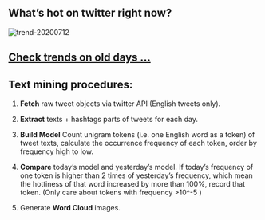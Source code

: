 ## What’s hot on twitter right now?

![trend-20200712][wordcloud]

[wordcloud]: https://raw.githubusercontent.com/xdqc/tweet-trend-everyday/master/word-cloud/trend-20200712.png?token=AF5V4P7ADR6KQBZ4CEDTNIK6AXRMU "trend-20200712"

## [Check trends on old days ...](https://github.com/xdqc/tweet-trend-everyday/tree/master/word-cloud)

## Text mining procedures:

1. **Fetch** raw tweet objects via twitter API (English tweets only).

2. **Extract** texts + hashtags parts of tweets for each day.

3. **Build Model** Count unigram tokens (i.e. one English word as a token) of tweet texts, calculate the occurrence frequency of each token, order by frequency high to low.

4. **Compare** today’s model and yesterday’s model. If today’s frequency of one token is higher than 2 times of yesterday’s frequency, which mean the hottiness of that word increased by more than 100%, record that token. (Only care about tokens with frequency >10^-5 )

5. Generate **Word Cloud** images.
